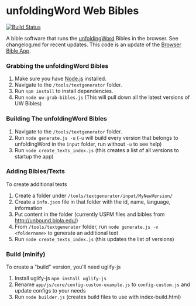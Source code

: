 # unfoldingWord Web Bibles #
[![Build Status](https://travis-ci.org/unfoldingWord-dev/uw-web.svg?branch=develop)](https://travis-ci.org/unfoldingWord-dev/uw-web)

A bible software that runs the [unfoldingWord](http://unfoldingword.org) Bibles in the browser. See changelog.md for recent updates.  This code is an update of the [Browser Bible App](https://github.com/digitalbiblesociety/browserbible).

### Grabbing the unfoldingWord Bibles ##

1. Make sure you have [Node.js](http://nodejs.org/download/) installed.
2. Navigate to the `/tools/textgenerator` folder.
3. Run `npm install` to install dependencies.
4. Run `node uw-grab-bibles.js` (This will pull down all the latest versions of UW Bibles)

### Building The unfoldingWord Bibles ###

1. Navigate to the `/tools/textgenerator` folder.
2. Run `node generate.js -u` (`-u` will build every version that belongs to unfoldingWord in the `input` folder, run without `-u` to see help)
3. Run `node create_texts_index.js` (this creates a list of all versions to startup the app)

### Adding Bibles/Texts ###

To create additional texts

1. Create a folder under `/tools/textgenerator/input/MyNewVersion/`
2. Create a `info.json` file in that folder with the id, name, language, information
3. Put content in the folder (currently USFM files and bibles from http://unbound.biola.edu/)
4. From `/tools/textgenerator` folder, run `node generate.js -v <foldername>` to generate an additional text
5. Run `node create_texts_index.js` (this updates the list of versions)

### Build (minify) ###

To create a "build" version, you'll need uglify-js

1. Install uglify-js `npm install uglify-js`
2. Rename `app/js/core/config-custom-example.js` to `config-custom.js` and update configs to your needs
3. Run `node builder.js` (creates build files to use with index-build.html)
